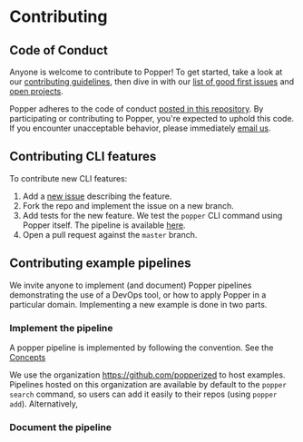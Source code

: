 # Contributing

## Code of Conduct

Anyone is welcome to contribute to Popper! To get started, take a look 
at our [contributing guidelines](CONTRIBUTING.md), then dive in with 
our [list of good first 
issues](https://github.com/systemslab/popper/issues?utf8=%E2%9C%93&q=is%3Aissue+label%3A%22good+first+issue%22+is%3Aopen) 
and [open projects](https://github.com/systemslab/popper/projects).

Popper adheres to the code of conduct [posted in this 
repository](CODE_OF_CONDUCT.md). By participating or contributing to 
Popper, you're expected to uphold this code. If you encounter 
unacceptable behavior, please immediately [email 
us](mailto:ivo@cs.ucsc.edu).

## Contributing CLI features

To contribute new CLI features:

 1. Add a [new issue](https://github.com/systemslab/popper/issues/new) 
    describing the feature.
 2. Fork the repo and implement the issue on a new branch.
 3. Add tests for the new feature. We test the `popper` CLI command 
    using Popper itself. The pipeline is available 
    [here](https://github.com/systemslab/popper/blob/master/ci/).
 4. Open a pull request against the `master` branch.

## Contributing example pipelines

We invite anyone to implement (and document) Popper pipelines 
demonstrating the use of a DevOps tool, or how to apply Popper in a 
particular domain. Implementing a new example is done in two parts.

### Implement the pipeline

A popper pipeline is implemented by following the convention. See the 
[Concepts](concepts.md)

We use the organization <https://github.com/popperized> to host 
examples. Pipelines hosted on this organization are available by 
default to the `popper search` command, so users can add it easily to 
their repos (using `popper add`). Alternatively, 

### Document the pipeline


